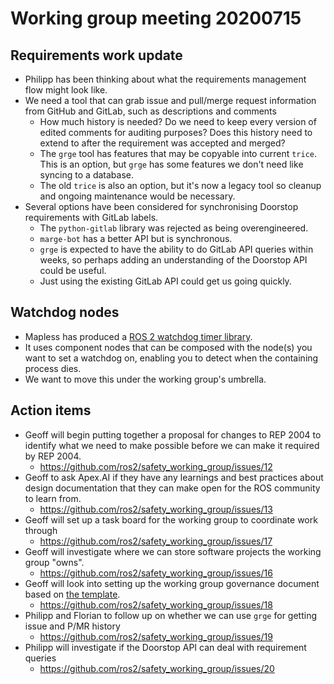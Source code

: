 # Working group meeting 20200715

## Requirements work update

- Philipp has been thinking about what the requirements management flow might look like.
- We need a tool that can grab issue and pull/merge request information from GitHub and GitLab, such as descriptions and comments
  - How much history is needed? Do we need to keep every version of edited comments for auditing purposes? Does this history need to extend to after the requirement was accepted and merged?
  - The `grge` tool has features that may be copyable into current `trice`. This is an option, but `grge` has some features we don't need like syncing to a database.
  - The old `trice` is also an option, but it's now a legacy tool so cleanup and ongoing maintenance would be necessary.
- Several options have been considered for synchronising Doorstop requirements with GitLab labels.
  - The `python-gitlab` library was rejected as being overengineered.
  - `marge-bot` has a better API but is synchronous.
  - `grge` is expected to have the ability to do GitLab API queries within weeks, so perhaps adding an understanding of the Doorstop API could be useful.
  - Just using the existing GitLab API could get us going quickly.

## Watchdog nodes

- Mapless has produced a [ROS 2 watchdog timer library](https://gitlab.com/MaplessAI/external/sw_watchdog).
- It uses component nodes that can be composed with the node(s) you want to set a watchdog on, enabling you to detect when the containing process dies.
- We want to move this under the working group's umbrella.


##  Action items

- Geoff will begin putting together a proposal for changes to REP 2004 to identify what we need to make possible before we can make it required by REP 2004.
  - https://github.com/ros2/safety_working_group/issues/12
- Geoff to ask Apex.AI if they have any learnings and best practices about design documentation that they can make open for the ROS community to learn from.
  - https://github.com/ros2/safety_working_group/issues/13
- Geoff will set up a task board for the working group to coordinate work through
  - https://github.com/ros2/safety_working_group/issues/17
- Geoff will investigate where we can store software projects the working group "owns".
  - https://github.com/ros2/safety_working_group/issues/16
- Geoff will look into setting up the working group governance document based on [the template]().
  - https://github.com/ros2/safety_working_group/issues/18
- Philipp and Florian to follow up on whether we can use `grge` for getting issue and P/MR history
  - https://github.com/ros2/safety_working_group/issues/19
- Philipp will investigate if the Doorstop API can deal with requirement queries
  - https://github.com/ros2/safety_working_group/issues/20
